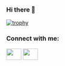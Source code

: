 ### Hi there 👋

<!--
**Joycer-hack/Joycer-hack** is a ✨ _special_ ✨ repository because its `README.md` (this file) appears on your GitHub profile.

Here are some ideas to get you started:

- 🔭 I’m currently working on ...
- 🌱 I’m currently learning ...
- 👯 I’m looking to collaborate on ...
- 🤔 I’m looking for help with ...
- 💬 Ask me about ...
- 📫 How to reach me: ...
- 😄 Pronouns: ...
- ⚡ Fun fact: ...
-->
[![trophy](https://github-profile-trophy.vercel.app/?username=Joycer-hack)](https://github.com/ryo-ma/github-profile-trophy)

<h3 align="left">Connect with me:</h3>
<p align="left">
  <a href="https://gitee.com/Joycer-hack" target="blank"><img align="center" src="https://xingqiu-tuchuang-1256524210.cos.ap-shanghai.myqcloud.com/4379/git.jpg" alt="" height="30" width="40" /></a>
  <a href="https://www.xnani.online" target="_blank"><img align="center" src="https://xingqiu-tuchuang-1256524210.cos.ap-shanghai.myqcloud.com/4379/web.png" alt="" height="30" width="40" /></a>
</p>
